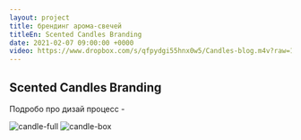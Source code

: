 ```yaml
---
layout: project
title: брендинг арома-свечей
titleEn: Scented Candles Branding
date: 2021-02-07 09:00:00 +0000
video: https://www.dropbox.com/s/qfpydgi55hnx0w5/Candles-blog.m4v?raw=1
---
```


## <span class="mark">Scented Candles Branding</span>

Подробо про дизай процесс - []()

![candle-full](https://www.dropbox.com/s/dhdp36soxsa1yoy/Full%20mockup.jpg?raw=1)
![candle-box](https://www.dropbox.com/s/fgyi6p9cfxdcaa8/Unfolded%20box%20mockup.jpg?raw=1)

